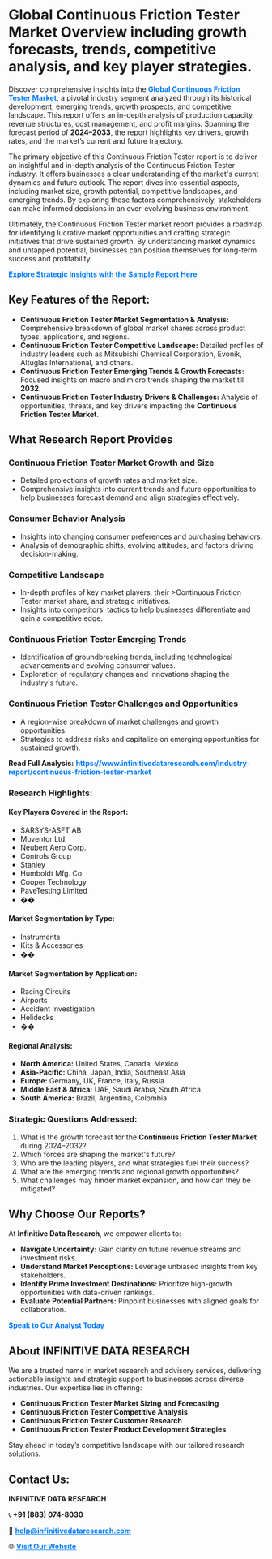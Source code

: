 <h1>Global Continuous Friction Tester Market Overview including growth forecasts, trends, competitive analysis, and key player strategies.</h1>
<p>
Discover comprehensive insights into the 
<a href="https://www.infinitivedataresearch.com/industry-report/continuous-friction-tester-market" rel="dofollow" style="color: #007BFF; text-decoration: none;"><strong>Global Continuous Friction Tester Market</strong></a>, a pivotal industry segment analyzed through its historical development, emerging trends, growth prospects, and competitive landscape. This report offers an in-depth analysis of production capacity, revenue structures, cost management, and profit margins. Spanning the forecast period of <strong>2024–2033</strong>, the report highlights key drivers, growth rates, and the market’s current and future trajectory.
</p>
<p>
The primary objective of this Continuous Friction Tester report is to deliver an insightful and in-depth analysis of the Continuous Friction Tester industry. It offers businesses a clear understanding of the market's current dynamics and future outlook. The report dives into essential aspects, including market size, growth potential, competitive landscapes, and emerging trends. By exploring these factors comprehensively, stakeholders can make informed decisions in an ever-evolving business environment.
</p>
<p>
Ultimately, the Continuous Friction Tester market report provides a roadmap for identifying lucrative market opportunities and crafting strategic initiatives that drive sustained growth. By understanding market dynamics and untapped potential, businesses can position themselves for long-term success and profitability.
</p>
<p>
<a href="https://www.infinitivedataresearch.com/request-sample/reportId=108847" style="color: #007BFF; text-decoration: none;"><strong>Explore Strategic Insights with the Sample Report Here</strong></a>
</p>

<h2>Key Features of the Report:</h2>
<ul>
<li><strong>Continuous Friction Tester Market Segmentation & Analysis:</strong> Comprehensive breakdown of global market shares across product types, applications, and regions.</li>
<li><strong>Continuous Friction Tester Competitive Landscape:</strong> Detailed profiles of industry leaders such as Mitsubishi Chemical Corporation, Evonik, Altuglas International, and others.</li>
<li><strong>Continuous Friction Tester Emerging Trends & Growth Forecasts:</strong> Focused insights on macro and micro trends shaping the market till <strong>2032</strong>.</li>
<li><strong>Continuous Friction Tester Industry Drivers & Challenges:</strong> Analysis of opportunities, threats, and key drivers impacting the <strong>Continuous Friction Tester Market</strong>.</li>
</ul>

<h2>What Research Report Provides</h2>
<h3>Continuous Friction Tester Market Growth and Size</h3>
<ul>
<li>Detailed projections of growth rates and market size.</li>
<li>Comprehensive insights into current trends and future opportunities to help businesses forecast demand and align strategies effectively.</li>
</ul>

<h3>Consumer Behavior Analysis</h3>
<ul>
<li>Insights into changing consumer preferences and purchasing behaviors.</li>
<li>Analysis of demographic shifts, evolving attitudes, and factors driving decision-making.</li>
</ul>

<h3>Competitive Landscape</h3>
<ul>
<li>In-depth profiles of key market players, their >Continuous Friction Tester market share, and strategic initiatives.</li>
<li>Insights into competitors' tactics to help businesses differentiate and gain a competitive edge.</li>
</ul>

<h3>Continuous Friction Tester Emerging Trends</h3>
<ul>
<li>Identification of groundbreaking trends, including technological advancements and evolving consumer values.</li>
<li>Exploration of regulatory changes and innovations shaping the industry's future.</li>
</ul>

<h3>Continuous Friction Tester Challenges and Opportunities</h3>
<ul>
<li>A region-wise breakdown of market challenges and growth opportunities.</li>
<li>Strategies to address risks and capitalize on emerging opportunities for sustained growth.</li>
</ul>
<p><strong>Read Full Analysis:</strong> <a href="https://www.infinitivedataresearch.com/industry-report/continuous-friction-tester-market" rel="dofollow" style="color: #007BFF; text-decoration: none;"><strong>https://www.infinitivedataresearch.com/industry-report/continuous-friction-tester-market</strong></a></p>
<h3>Research Highlights:</h3>
<h4>Key Players Covered in the Report:</h4>
<ul><li>SARSYS-ASFT AB</li><li>Moventor Ltd.</li><li>Neubert Aero Corp.</li><li>Controls Group</li><li>Stanley</li><li>Humboldt Mfg. Co.</li><li>Cooper Technology</li><li>PaveTesting Limited</li><li>��</li></ul>
<h4>Market Segmentation by Type:</h4>
<ul><li>Instruments</li><li>Kits &amp; Accessories</li><li>��</li></ul>
<h4>Market Segmentation by Application:</h4>
<ul><li>Racing Circuits</li><li>Airports</li><li>Accident Investigation</li><li>Helidecks</li><li>��</li></ul>

<h4>Regional Analysis:</h4>
<ul>
<li><strong>North America:</strong> United States, Canada, Mexico</li>
<li><strong>Asia-Pacific:</strong> China, Japan, India, Southeast Asia</li>
<li><strong>Europe:</strong> Germany, UK, France, Italy, Russia</li>
<li><strong>Middle East & Africa:</strong> UAE, Saudi Arabia, South Africa</li>
<li><strong>South America:</strong> Brazil, Argentina, Colombia</li>
</ul>

<h3>Strategic Questions Addressed:</h3>
<ol>
<li>What is the growth forecast for the <strong>Continuous Friction Tester Market</strong> during 2024–2032?</li>
<li>Which forces are shaping the market's future?</li>
<li>Who are the leading players, and what strategies fuel their success?</li>
<li>What are the emerging trends and regional growth opportunities?</li>
<li>What challenges may hinder market expansion, and how can they be mitigated?</li>
</ol>

<h2>Why Choose Our Reports?</h2>
<p>At <strong>Infinitive Data Research</strong>, we empower clients to:</p>
<ul>
<li><strong>Navigate Uncertainty:</strong> Gain clarity on future revenue streams and investment risks.</li>
<li><strong>Understand Market Perceptions:</strong> Leverage unbiased insights from key stakeholders.</li>
<li><strong>Identify Prime Investment Destinations:</strong> Prioritize high-growth opportunities with data-driven rankings.</li>
<li><strong>Evaluate Potential Partners:</strong> Pinpoint businesses with aligned goals for collaboration.</li>
</ul>
<p><a href="https://www.infinitivedataresearch.com/industry-report/continuous-friction-tester-market" rel="dofollow" style="color: #007BFF; text-decoration: none;"><strong>Speak to Our Analyst Today</strong></a></p>

<h2>About INFINITIVE DATA RESEARCH</h2>
<p>We are a trusted name in market research and advisory services, delivering actionable insights and strategic support to businesses across diverse industries. Our expertise lies in offering:</p>
<ul>
<li><strong>Continuous Friction Tester Market Sizing and Forecasting</strong></li>
<li><strong>Continuous Friction Tester Competitive Analysis</strong></li>
<li><strong>Continuous Friction Tester Customer Research</strong></li>
<li><strong>Continuous Friction Tester Product Development Strategies</strong></li>
</ul>
<p>Stay ahead in today’s competitive landscape with our tailored research solutions.</p>

<h2>Contact Us:</h2>
<p><strong>INFINITIVE DATA RESEARCH</strong></p>
<p>📞 <strong>+91 (883) 074-8030</strong></p>
<p>📧 <strong><a href="mailto:help@infinitivedataresearch.com" style="color: #007BFF;">help@infinitivedataresearch.com</a></strong></p>
<p>🌐 <strong><a href="https://www.infinitivedataresearch.com" rel="dofollow" style="color: #007BFF;">Visit Our Website</a></strong></p>